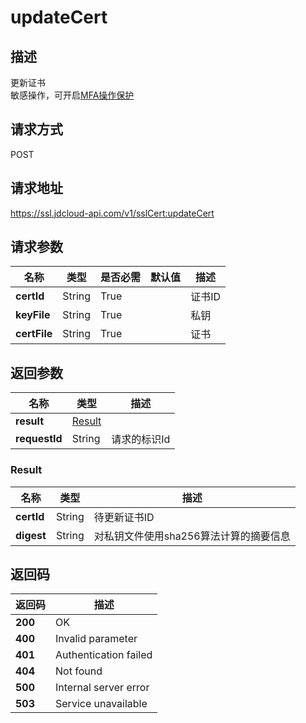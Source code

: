 # updateCert


## 描述
更新证书<br>敏感操作，可开启<a href="https://docs.jdcloud.com/cn/security-operation-protection/operation-protection">MFA操作保护</a>

## 请求方式
POST

## 请求地址
https://ssl.jdcloud-api.com/v1/sslCert:updateCert


## 请求参数
|名称|类型|是否必需|默认值|描述|
|---|---|---|---|---|
|**certId**|String|True| |证书ID|
|**keyFile**|String|True| |私钥|
|**certFile**|String|True| |证书|


## 返回参数
|名称|类型|描述|
|---|---|---|
|**result**|[Result](#result)| |
|**requestId**|String|请求的标识Id|

### <div id="Result">Result</div>
|名称|类型|描述|
|---|---|---|
|**certId**|String|待更新证书ID|
|**digest**|String|对私钥文件使用sha256算法计算的摘要信息|

## 返回码
|返回码|描述|
|---|---|
|**200**|OK|
|**400**|Invalid parameter|
|**401**|Authentication failed|
|**404**|Not found|
|**500**|Internal server error|
|**503**|Service unavailable|
